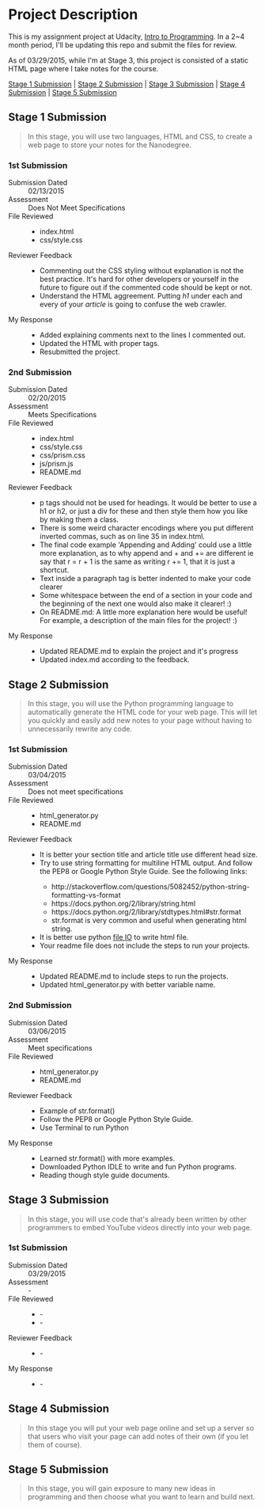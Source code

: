 # Project Description

This is my assignment project at Udacity, [Intro to Programming](https://www.udacity.com/course/nd000). In a 2~4 month period, I'll be updating this repo and submit the files for review.  
  
As of 03/29/2015, while I'm at Stage 3, this project is consisted of a static HTML page where I take notes for the course.

[Stage 1 Submission](#stage-1-submission) | [Stage 2 Submission](#stage-2-submission) | [Stage 3 Submission](#stage-3-submission) | [Stage 4 Submission](#stage-4-submission) | [Stage 5 Submission](#stage-5-submission)

## Stage 1 Submission
> In this stage, you will use two languages, HTML and CSS, to create a web page to store your notes for the Nanodegree.

### 1st Submission
<dl>  
  <dt>Submission Dated</dt>      
  <dd>02/13/2015</dd>   
  
  <dt>Assessment</dt>
  <dd>Does Not Meet Specifications</dd>
  
  <dt>File Reviewed</dt>
  <dd><ul>
    <li>index.html</li>
    <li>css/style.css</li>
  </ul></dd>
  
  <dt>Reviewer Feedback</dt>
  <dd>
    <ul>
      <li> Commenting out the CSS styling without explanation is not the best practice. It's hard for other developers or yourself in the future to figure out if the commented code should be kept or not.</li>
      <li> Understand the HTML aggreement. Putting <em>h1</em> under each and every of your <em>article</em> is going to confuse the web crawler.</li>
    </ul>
  </dd>
  
  <dt>My Response</dt>
  <dd>
    <ul>
      <li>Added explaining comments next to the lines I commented out.</li>
      <li>Updated the HTML with proper tags.</li>
      <li>Resubmitted the project.</li>
    </ul>
  </dd>
</dl>
  
### 2nd Submission
<dl>  
  <dt>Submission Dated</dt>      
  <dd>02/20/2015</dd>   
  
  <dt>Assessment</dt>
  <dd>Meets Specifications</dd>
  
  <dt>File Reviewed</dt>
  <dd>
    <ul>
      <li>index.html</li>
      <li>css/style.css</li>
      <li>css/prism.css</li>  
      <li>js/prism.js</li>  
      <li>README.md</li> 
    </ul>
  </dd>
  
  <dt>Reviewer Feedback</dt>
  <dd>
    <ul>
      <li> p tags should not be used for headings. It would be better to use a h1 or h2, or just a div for these and then style them how you like by making them a class.</li>  
      <li> There is some weird character encodings where you put different inverted commas, such as on line 35 in index.html.</li>  
      <li>The final code example 'Appending and Adding' could use a little more explanation, as to why append and + and += are different ie say that r = r + 1 is the same as writing r += 1, that it is just a shortcut.</li>
      <li>Text inside a paragraph tag is better indented to make your code clearer</li>
      <li>Some whitespace between the end of a section in your code and the beginning of the next one would also make it clearer! :)</li>  
      <li>On README.md: A little more explanation here would be useful! For example, a description of the main files for the project! :)</li> 
    </ul>
  </dd>
  
  <dt>My Response</dt>
  <dd>
    <ul>
      <li>Updated README.md to explain the project and it's progress</li>
      <li>Updated index.md according to the feedback.</li>
    </ul>
  </dd>
</dl>

## Stage 2 Submission
> In this stage, you will use the Python programming language to automatically generate the HTML code for your web page. This will let you quickly and easily add new notes to your page without having to unnecessarily rewrite any code.

### 1st Submission
<dl>  
  <dt>Submission Dated</dt>      
  <dd>03/04/2015</dd>   
  
  <dt>Assessment</dt>
  <dd>Does not meet specifications</dd>

  <dt>File Reviewed</dt>
  <dd><ul>
    <li>html_generator.py</li>
    <li>README.md</li>
  </ul></dd>

  <dt>Reviewer Feedback</dt>
  <dd>
    <ul>
      <li> It is better your section title and article title use different head size.</li>  
      <li> Try to use string formatting for multiline HTML output. And follow the PEP8 or Google Python Style Guide. See the following links:</li> 
        <ul> 
          <li>http://stackoverflow.com/questions/5082452/python-string-formatting-vs-format</li>
          <li>https://docs.python.org/2/library/string.html</li>
          <li>https://docs.python.org/2/library/stdtypes.html#str.format</li>  
          <li>str.format is very common and useful when generating html string.</li> 
        </ul>
      <li>It is better use python <a href="https://docs.python.org/2/tutorial/inputoutput.html#reading-and-writing-files">file IO</a> to write html file.</li>
      <li>Your readme file does not include the steps to run your projects.</li>
    </ul>
  </dd>
  
  <dt>My Response</dt>
  <dd>
    <ul>
      <li>Updated README.md to include steps to run the projects.</li>
      <li>Updated html_generator.py with better variable name.</li> 
    </ul>
  </dd>
</dl>

### 2nd Submission
<dl>  
  <dt>Submission Dated</dt>      
  <dd>03/06/2015</dd>   
  
  <dt>Assessment</dt>
  <dd>Meet specifications</dd>

  <dt>File Reviewed</dt>
  <dd><ul>
    <li>html_generator.py</li>
    <li>README.md</li>
  </ul></dd>

  <dt>Reviewer Feedback</dt>
  <dd>
    <ul>
      <li> Example of str.format()</li>  
      <li> Follow the PEP8 or Google Python Style Guide.</li>
      <li> Use Terminal to run Python</li>
    </ul>
  </dd>
  
  <dt>My Response</dt>
  <dd>
    <ul>
      <li>Learned str.format() with more examples.</li>
      <li>Downloaded Python IDLE to write and fun Python programs.</li>
      <li>Reading though style guide documents.</li> 
    </ul>
  </dd>
</dl>

## Stage 3 Submission
>In this stage, you will use code that's already been written by other programmers to embed YouTube videos directly into your web page.

### 1st Submission
<dl>  
  <dt>Submission Dated</dt>      
  <dd>03/29/2015</dd>   
  
  <dt>Assessment</dt>
  <dd>-</dd>

  <dt>File Reviewed</dt>
  <dd><ul>
    <li>-</li>
    <li>-</li>
  </ul></dd>

  <dt>Reviewer Feedback</dt>
  <dd>
    <ul>
      <li> -</li>
    </ul>
  </dd>
  
  <dt>My Response</dt>
  <dd>
    <ul>
      <li>-</li>
    </ul>
  </dd>
</dl>

## Stage 4 Submission
>In this stage you will put your web page online and set up a server so that users who visit your page can add notes of their own (if you let them of course).

## Stage 5 Submission
>In this stage, you will gain exposure to many new ideas in programming and then choose what you want to learn and build next.
